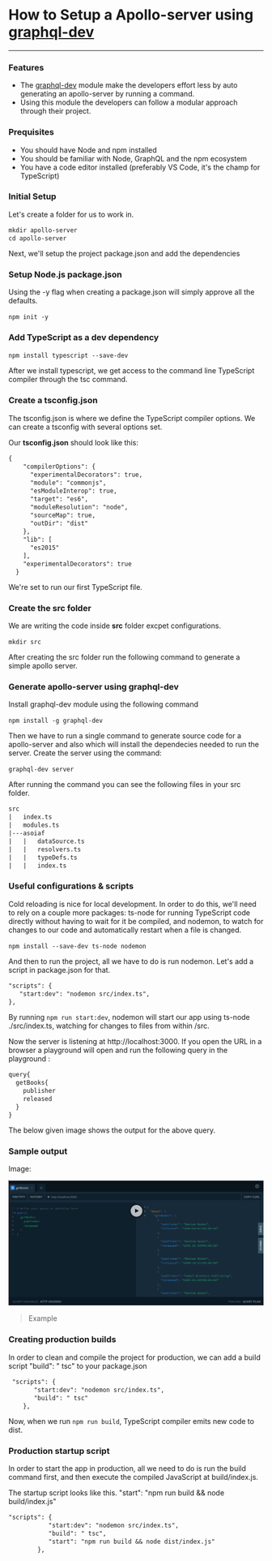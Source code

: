 # How to Setup a Apollo-server using  [graphql-dev](https://www.npmjs.com/package/graphql-dev "graphql-dev")

------------


### Features

- The [graphql-dev](https://www.npmjs.com/package/graphql-dev "graphql-dev") module make the developers effort less by auto generating an apollo-server by running a command.
- Using this module the developers can follow a modular approach through their project.

### Prequisites
- You should have Node and npm installed
- You should be familiar with Node, GraphQL and the npm ecosystem
- You have a code editor installed (preferably VS Code, it's the champ for TypeScript)

### Initial Setup
Let's create a folder for us to work in.


    mkdir apollo-server
    cd apollo-server
    
Next, we'll setup the project package.json and add the dependencies

### Setup Node.js package.json
Using the -y flag when creating a package.json will simply approve all the defaults.

`npm init -y`

### Add TypeScript as a dev dependency
`npm install typescript --save-dev`

After we install typescript, we get access to the command line TypeScript compiler through the tsc command.

### Create a tsconfig.json
The tsconfig.json is where we define the TypeScript compiler options. We can create a tsconfig with several options set.

Our **tsconfig.json** should look like this:


    {
        "compilerOptions": {
          "experimentalDecorators": true,
          "module": "commonjs",
          "esModuleInterop": true,
          "target": "es6",
          "moduleResolution": "node",
          "sourceMap": true,
          "outDir": "dist"
        },
        "lib": [
          "es2015"
        ],
        "experimentalDecorators": true
      }

We're set to run our first TypeScript file.

### Create the src folder
We are writing the code inside **src** folder excpet configurations.

`mkdir src`

After creating the src folder run the following command to generate a simple apollo server.

### Generate apollo-server using graphql-dev
Install graphql-dev module using the following command

`npm install -g graphql-dev`

Then we have to run a single command to generate source code for a apollo-server and also which will install the dependecies needed to run the server. Create the server using the command:

`graphql-dev server`

After running the command you can see the following files in your src folder.
```
src
|   index.ts
|   modules.ts
|---asoiaf
|   |   dataSource.ts
|   |   resolvers.ts
|   |   typeDefs.ts
|   |   index.ts
```

### Useful configurations & scripts
Cold reloading is nice for local development. In order to do this, we'll need to rely on a couple more packages: ts-node for running TypeScript code directly without having to wait for it be compiled, and nodemon, to watch for changes to our code and automatically restart when a file is changed.

`npm install --save-dev ts-node nodemon`

And then to run the project, all we have to do is run nodemon. Let's add a script in package.json for that.


    "scripts": {
       "start:dev": "nodemon src/index.ts",
    },

By running `npm run start:dev`, nodemon will start our app using ts-node ./src/index.ts, watching for changes to files from within /src.

Now the server is listening at http://localhost:3000.
If you open the URL in a browser a playground will open and run the following query in the playground :
```
query{
  getBooks{
    publisher
    released
  }
}
```
The below given image shows the output for the above query.
### Sample output

Image:

![](../images/graphql_dev.png)

> Example 

### Creating production builds
In order to clean and compile the project for production, we can add a build script "build": " tsc" to your package.json


     "scripts": {
           "start:dev": "nodemon src/index.ts",
           "build": " tsc"
        },

Now, when we run `npm run build`, TypeScript compiler emits new code to dist.

### Production startup script
In order to start the app in production, all we need to do is run the build command first, and then execute the compiled JavaScript at build/index.js.

The startup script looks like this.
"start": "npm run build && node build/index.js"


    "scripts": {
               "start:dev": "nodemon src/index.ts",
               "build": " tsc",
               "start": "npm run build && node dist/index.js"
            },
